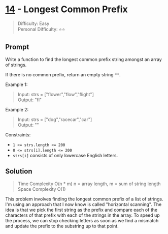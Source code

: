 # [14] - Longest Common Prefix

> Difficulty: Easy\
> Personal Difficulty: ⭐⭐

## Prompt

Write a function to find the longest common prefix string amongst an array of
strings.

If there is no common prefix, return an empty string `""`.

Example 1:

> Input: strs = ["flower","flow","flight"]\
> Output: "fl"

Example 2:

> Input: strs = ["dog","racecar","car"]\
> Output: ""

Constraints:

- `1 <= strs.length <= 200`
- `0 <= strs[i].length <= 200`
- `strs[i]` consists of only lowercase English letters.

## Solution

> Time Complexity O(n \* m) n = array length, m = sum of string length\
> Space Complexity O(1)

This problem involves finding the longest common prefix of a list of strings.
I'm using an approach that I now know is called "horizontal scanning". The idea
is that we pick the first string as the prefix and compare each of the
characters of that prefix with each of the strings in the array. To speed up the
process, we can stop checking letters as soon as we find a mismatch and update
the prefix to the substring up to that point.

[14]: https://leetcode.com/problems/longest-common-prefix
